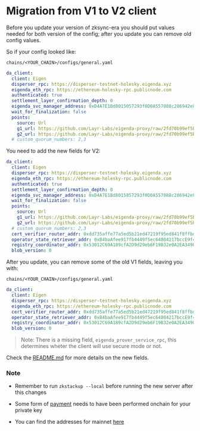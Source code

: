 # Migration from V1 to V2 client

Before you update your version of zksync-era you should put values needed for both version of the config; after you
update you can remove old config values.

So if your config looked like:

`chains/<YOUR_CHAIN>/configs/general.yaml`

```yaml
da_client:
  client: Eigen
  disperser_rpc: https://disperser-testnet-holesky.eigenda.xyz
  eigenda_eth_rpc: https://ethereum-holesky-rpc.publicnode.com
  authenticated: true
  settlement_layer_confirmation_depth: 0
  eigenda_svc_manager_address: 0xD4A7E1Bd8015057293f0D0A557088c286942e84b
  wait_for_finalization: false
  points:
    source: Url
    g1_url: https://github.com/Layr-Labs/eigenda-proxy/raw/2fd70b99ef5bf137d7bbca3461cf9e1f2c899451/resources/g1.point
    g2_url: https://github.com/Layr-Labs/eigenda-proxy/raw/2fd70b99ef5bf137d7bbca3461cf9e1f2c899451/resources/g2.point.powerOf2
  # custom_quorum_numbers: 2,3
```

You need to add the new fields for V2:

```yaml
da_client:
  client: Eigen
  disperser_rpc: https://disperser-testnet-holesky.eigenda.xyz
  eigenda_eth_rpc: https://ethereum-holesky-rpc.publicnode.com
  authenticated: true
  settlement_layer_confirmation_depth: 0
  eigenda_svc_manager_address: 0xD4A7E1Bd8015057293f0D0A557088c286942e84b
  wait_for_finalization: false
  points:
    source: Url
    g1_url: https://github.com/Layr-Labs/eigenda-proxy/raw/2fd70b99ef5bf137d7bbca3461cf9e1f2c899451/resources/g1.point
    g2_url: https://github.com/Layr-Labs/eigenda-proxy/raw/2fd70b99ef5bf137d7bbca3461cf9e1f2c899451/resources/g2.point.powerOf2
  # custom_quorum_numbers: 2,3
  cert_verifier_router_addr: 0xdd735affe77a5ed5b21ed47219f95ed841f8ffbd
  operator_state_retriever_addr: 0xB4baAfee917fb4449f5ec64804217bccE9f46C67
  registry_coordinator_addr: 0x53012C69A189cfA2D9d29eb6F19B32e0A2EA3490
  blob_version: 0
```

After you update, you can remove some of the old V1 fields, leaving you with:

`chains/<YOUR_CHAIN>/configs/general.yaml`

```yaml
da_client:
  client: Eigen
  disperser_rpc: https://disperser-testnet-holesky.eigenda.xyz
  eigenda_eth_rpc: https://ethereum-holesky-rpc.publicnode.com
  cert_verifier_router_addr: 0xdd735affe77a5ed5b21ed47219f95ed841f8ffbd
  operator_state_retriever_addr: 0xB4baAfee917fb4449f5ec64804217bccE9f46C67
  registry_coordinator_addr: 0x53012C69A189cfA2D9d29eb6F19B32e0A2EA3490
  blob_version: 0
```

> Note: There is a missing field, `eigenda_prover_service_rpc`, this determines wheter the client will use secure mode or not.

Check the [README.md](./README.md) for more details on the new fields.

### Note

- Remember to run `zkstackup --local` before running the new server after this changes

- Some form of [payment](https://docs.eigencloud.xyz/products/eigenda/core-concepts/payments) needs to have been
  performed onchain for your private key

- You can find the addresses for mainnet [here](https://docs.eigencloud.xyz/products/eigenda/networks/mainnet)
